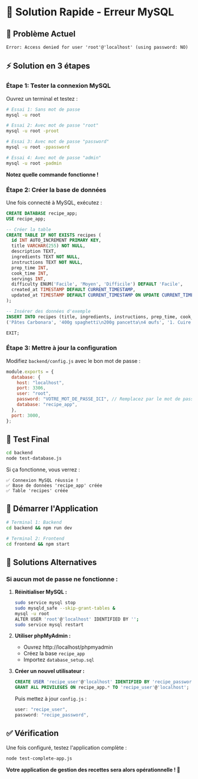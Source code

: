 # 🚨 Solution Rapide - Erreur MySQL

## 🎯 Problème Actuel

```
Error: Access denied for user 'root'@'localhost' (using password: NO)
```

## ⚡ Solution en 3 étapes

### **Étape 1: Tester la connexion MySQL**

Ouvrez un terminal et testez :

```bash
# Essai 1: Sans mot de passe
mysql -u root

# Essai 2: Avec mot de passe "root"
mysql -u root -proot

# Essai 3: Avec mot de passe "password"
mysql -u root -ppassword

# Essai 4: Avec mot de passe "admin"
mysql -u root -padmin
```

**Notez quelle commande fonctionne !**

### **Étape 2: Créer la base de données**

Une fois connecté à MySQL, exécutez :

```sql
CREATE DATABASE recipe_app;
USE recipe_app;

-- Créer la table
CREATE TABLE IF NOT EXISTS recipes (
  id INT AUTO_INCREMENT PRIMARY KEY,
  title VARCHAR(255) NOT NULL,
  description TEXT,
  ingredients TEXT NOT NULL,
  instructions TEXT NOT NULL,
  prep_time INT,
  cook_time INT,
  servings INT,
  difficulty ENUM('Facile', 'Moyen', 'Difficile') DEFAULT 'Facile',
  created_at TIMESTAMP DEFAULT CURRENT_TIMESTAMP,
  updated_at TIMESTAMP DEFAULT CURRENT_TIMESTAMP ON UPDATE CURRENT_TIMESTAMP
);

-- Insérer des données d'exemple
INSERT INTO recipes (title, ingredients, instructions, prep_time, cook_time, servings, difficulty) VALUES
('Pâtes Carbonara', '400g spaghetti\n200g pancetta\n4 œufs', '1. Cuire les pâtes\n2. Faire revenir la pancetta', 15, 15, 4, 'Moyen');

EXIT;
```

### **Étape 3: Mettre à jour la configuration**

Modifiez `backend/config.js` avec le bon mot de passe :

```javascript
module.exports = {
  database: {
    host: "localhost",
    port: 3306,
    user: "root",
    password: "VOTRE_MOT_DE_PASSE_ICI", // Remplacez par le mot de passe qui fonctionne
    database: "recipe_app",
  },
  port: 3000,
};
```

## 🧪 Test Final

```bash
cd backend
node test-database.js
```

Si ça fonctionne, vous verrez :

```
✅ Connexion MySQL réussie !
✅ Base de données 'recipe_app' créée
✅ Table 'recipes' créée
```

## 🚀 Démarrer l'Application

```bash
# Terminal 1: Backend
cd backend && npm run dev

# Terminal 2: Frontend
cd frontend && npm start
```

## 🔧 Solutions Alternatives

### **Si aucun mot de passe ne fonctionne :**

1. **Réinitialiser MySQL :**

   ```bash
   sudo service mysql stop
   sudo mysqld_safe --skip-grant-tables &
   mysql -u root
   ALTER USER 'root'@'localhost' IDENTIFIED BY '';
   sudo service mysql restart
   ```

2. **Utiliser phpMyAdmin :**

   - Ouvrez http://localhost/phpmyadmin
   - Créez la base `recipe_app`
   - Importez `database_setup.sql`

3. **Créer un nouvel utilisateur :**

   ```sql
   CREATE USER 'recipe_user'@'localhost' IDENTIFIED BY 'recipe_password';
   GRANT ALL PRIVILEGES ON recipe_app.* TO 'recipe_user'@'localhost';
   ```

   Puis mettez à jour `config.js` :

   ```javascript
   user: "recipe_user",
   password: "recipe_password",
   ```

## ✅ Vérification

Une fois configuré, testez l'application complète :

```bash
node test-complete-app.js
```

**Votre application de gestion des recettes sera alors opérationnelle ! 🎉**
